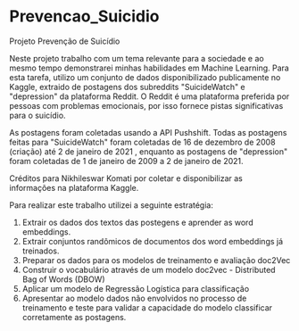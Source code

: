 # Prevencao_Suicidio
Projeto Prevenção de Suicídio

Neste projeto trabalho com um tema relevante para a sociedade e ao mesmo tempo demonstrarei minhas habilidades em Machine Learning. Para esta tarefa, utilizo um conjunto de dados disponibilizado publicamente no Kaggle, extraido de postagens dos subreddits "SuicideWatch" e "depression" da plataforma Reddit. O Reddit é uma plataforma preferida por pessoas com problemas emocionais, por isso fornece pistas significativas para o suicídio.

As postagens foram coletadas usando a API Pushshift. Todas as postagens feitas para "SuicideWatch" foram coletadas de 16 de dezembro de 2008 (criação) até 2 de janeiro de 2021 , enquanto as postagens de "depression" foram coletadas de 1 de janeiro de 2009 a 2 de janeiro de 2021.

Créditos para Nikhileswar Komati por coletar e disponibilizar as informações na plataforma Kaggle.

Para realizar este trabalho utilizei a seguinte estratégia:

1. Extrair os dados dos textos das postegens e aprender as word embeddings.
2. Extrair conjuntos randômicos de documentos dos word embeddings já treinados.
3. Preparar os dados para os modelos de treinamento e avaliação doc2Vec
4. Construir o vocabulário através de um modelo doc2vec - Distributed Bag of Words (DBOW)
5. Aplicar um modelo de Regressão Logística para classificação
6. Apresentar ao modelo dados não envolvidos no processo de treinamento e teste para validar a capacidade do modelo classificar corretamente as postagens.
